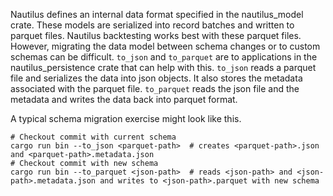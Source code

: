 Nautilus defines an internal data format specified in the nautilus_model crate. These models are serialized into record batches and written to parquet files. Nautilus backtesting works best with these parquet files. However, migrating the data model between schema changes or to custom schemas can be difficult. `to_json` and `to_parquet` are to applications in the nautilus_persistence crate that can help with this. `to_json` reads a parquet file and serializes the data into json objects. It also stores the metadata associated with the parquet file. `to_parquet` reads the json file and the metadata and writes the data back into parquet format.

A typical schema migration exercise might look like this.

```
# Checkout commit with current schema
cargo run bin --to_json <parquet-path>  # creates <parquet-path>.json and <parquet-path>.metadata.json
# Checkout commit with new schema
cargo run bin --to_parquet <json-path>  # reads <json-path> and <json-path>.metadata.json and writes to <json-path>.parquet with new schema
```
